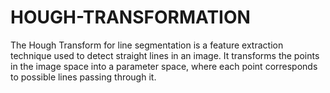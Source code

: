 # HOUGH-TRANSFORMATION
The Hough Transform for line segmentation is a feature extraction technique used to detect straight lines in an image. It transforms the points in the image space into a parameter space, where each point corresponds to possible lines passing through it.
